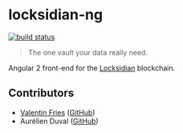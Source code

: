 # locksidian-ng
[![build status](https://gitlab.com/locksidian/locksidian-ng/badges/master/build.svg)](https://gitlab.com/locksidian/locksidian-ng/pipelines)

> The one vault your data really need.

Angular 2 front-end for the [Locksidian](https://gitlab.com/locksidian/locksidian) blockchain.

## Contributors

 - [Valentin Fries](https://www.fries.io/) ([GitHub](https://github.com/MrKloan))
 - Aurélien Duval ([GitHub](https://github.com/acid-killa666))